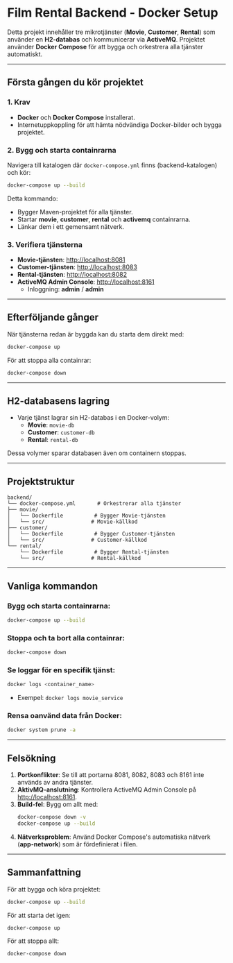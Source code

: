 # Film Rental Backend - Docker Setup

Detta projekt innehåller tre mikrotjänster (**Movie**, **Customer**, **Rental**) som använder en **H2-databas** och kommunicerar via **ActiveMQ**. Projektet använder **Docker Compose** för att bygga och orkestrera alla tjänster automatiskt.

---

## Första gången du kör projektet

### 1. Krav
- **Docker** och **Docker Compose** installerat.
- Internetuppkoppling för att hämta nödvändiga Docker-bilder och bygga projektet.

### 2. Bygg och starta containrarna
Navigera till katalogen där `docker-compose.yml` finns (backend-katalogen) och kör:

```bash
docker-compose up --build
```

Detta kommando:
- Bygger Maven-projektet för alla tjänster.
- Startar **movie**, **customer**, **rental** och **activemq** containrarna.
- Länkar dem i ett gemensamt nätverk.

### 3. Verifiera tjänsterna
- **Movie-tjänsten**: [http://localhost:8081](http://localhost:8081/movies)
- **Customer-tjänsten**: [http://localhost:8083](http://localhost:8083/customers)
- **Rental-tjänsten**: [http://localhost:8082](http://localhost:8082/rentals)
- **ActiveMQ Admin Console**: [http://localhost:8161](http://localhost:8161)
  - Inloggning: **admin** / **admin**

---

## Efterföljande gånger

När tjänsterna redan är byggda kan du starta dem direkt med:

```bash
docker-compose up
```

För att stoppa alla containrar:

```bash
docker-compose down
```

---

## H2-databasens lagring

- Varje tjänst lagrar sin H2-databas i en Docker-volym:
  - **Movie**: `movie-db`
  - **Customer**: `customer-db`
  - **Rental**: `rental-db`

Dessa volymer sparar databasen även om containern stoppas.

---

## Projektstruktur

```
backend/
└── docker-compose.yml       # Orkestrerar alla tjänster
├── movie/
│   └── Dockerfile          # Bygger Movie-tjänsten
│   └── src/               # Movie-källkod
├── customer/
│   └── Dockerfile          # Bygger Customer-tjänsten
│   └── src/               # Customer-källkod
└── rental/
    └── Dockerfile          # Bygger Rental-tjänsten
    └── src/               # Rental-källkod
```

---

## Vanliga kommandon

### Bygg och starta containrarna:
```bash
docker-compose up --build
```

### Stoppa och ta bort alla containrar:
```bash
docker-compose down
```

### Se loggar för en specifik tjänst:
```bash
docker logs <container_name>
```
- Exempel: `docker logs movie_service`

### Rensa oanvänd data från Docker:
```bash
docker system prune -a
```

---

## Felsökning
1. **Portkonflikter**: Se till att portarna 8081, 8082, 8083 och 8161 inte används av andra tjänster.
2. **AktivMQ-anslutning**: Kontrollera ActiveMQ Admin Console på [http://localhost:8161](http://localhost:8161).
3. **Build-fel**: Bygg om allt med:
   ```bash
   docker-compose down -v
   docker-compose up --build
   ```
4. **Nätverksproblem**: Använd Docker Compose's automatiska nätverk (**app-network**) som är fördefinierat i filen.

---

## Sammanfattning

För att bygga och köra projektet:
```bash
docker-compose up --build
```
För att starta det igen:
```bash
docker-compose up
```
För att stoppa allt:
```bash
docker-compose down
